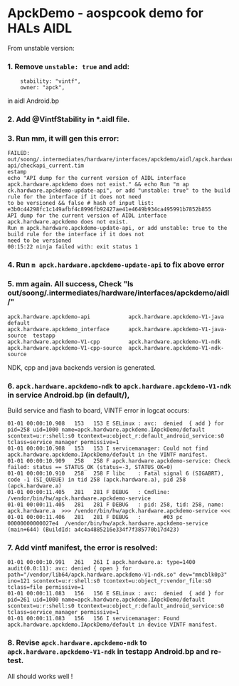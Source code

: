 # ApckDemo - aospcook demo for HALs AIDL
From unstable version:

### 1. Remove ```unstable: true``` and add:
```
    stability: "vintf",
    owner: "apck",
```
in aidl Android.bp

### 2. Add  @VintfStability in *.aidl file.

### 3. Run mm, it will gen this error:
```
FAILED: out/soong/.intermediates/hardware/interfaces/apckdemo/aidl/apck.hardware.apckdemo-api/checkapi_current.tim
estamp
echo "API dump for the current version of AIDL interface apck.hardware.apckdemo does not exist." && echo Run "m ap
ck.hardware.apckdemo-update-api", or add "unstable: true" to the build rule for the interface if it does not need 
to be versioned && false # hash of input list: e3b0c44298fc1c149afbf4c8996fb92427ae41e4649b934ca495991b7852b855
API dump for the current version of AIDL interface apck.hardware.apckdemo does not exist.
Run m apck.hardware.apckdemo-update-api, or add unstable: true to the build rule for the interface if it does not 
need to be versioned
00:15:22 ninja failed with: exit status 1
```

### 4. Run ```m apck.hardware.apckdemo-update-api``` to fix above error
### 5. mm again. All success, Check "ls out/soong/.intermediates/hardware/interfaces/apckdemo/aidl/"
```
apck.hardware.apckdemo-api            apck.hardware.apckdemo-V1-java         default
apck.hardware.apckdemo_interface      apck.hardware.apckdemo-V1-java-source  testapp
apck.hardware.apckdemo-V1-cpp         apck.hardware.apckdemo-V1-ndk
apck.hardware.apckdemo-V1-cpp-source  apck.hardware.apckdemo-V1-ndk-source
```
NDK, cpp and java backends version is generated.

### 6. ```apck.hardware.apckdemo-ndk``` to ```apck.hardware.apckdemo-V1-ndk``` in service Android.bp (in default/),
Build service and flash to board, VINTF error in logcat occurs:
```
01-01 00:00:10.908   153   153 E SELinux : avc:  denied  { add } for pid=258 uid=1000 name=apck.hardware.apckdemo.IApckDemo/default scontext=u:r:shell:s0 tcontext=u:object_r:default_android_service:s0 tclass=service_manager permissive=1
01-01 00:00:10.908   153   153 I servicemanager: Could not find apck.hardware.apckdemo.IApckDemo/default in the VINTF manifest.
01-01 00:00:10.909   258   258 F apck.hardware.apckdemo-service: Check failed: status == STATUS_OK (status=-3, STATUS_OK=0) 
01-01 00:00:10.910   258   258 F libc    : Fatal signal 6 (SIGABRT), code -1 (SI_QUEUE) in tid 258 (apck.hardware.a), pid 258 (apck.hardware.a)
01-01 00:00:11.405   281   281 F DEBUG   : Cmdline: /vendor/bin/hw/apck.hardware.apckdemo-service
01-01 00:00:11.405   281   281 F DEBUG   : pid: 258, tid: 258, name: apck.hardware.a  >>> /vendor/bin/hw/apck.hardware.apckdemo-service <<<
01-01 00:00:11.406   281   281 F DEBUG   :       #03 pc 00000000000027e4  /vendor/bin/hw/apck.hardware.apckdemo-service (main+644) (BuildId: a4c4a4885216e334f7f385770b17d423)
```

### 7. Add vintf manifest, the error is resolved:
```
01-01 00:00:10.991   261   261 I apck.hardware.a: type=1400 audit(0.0:11): avc: denied { open } for path="/vendor/lib64/apck.hardware.apckdemo-V1-ndk.so" dev="mmcblk0p3" ino=121 scontext=u:r:shell:s0 tcontext=u:object_r:vendor_file:s0 tclass=file permissive=1
01-01 00:00:11.083   156   156 E SELinux : avc:  denied  { add } for pid=261 uid=1000 name=apck.hardware.apckdemo.IApckDemo/default scontext=u:r:shell:s0 tcontext=u:object_r:default_android_service:s0 tclass=service_manager permissive=1
01-01 00:00:11.083   156   156 I servicemanager: Found apck.hardware.apckdemo.IApckDemo/default in device VINTF manifest.
```

### 8. Revise ```apck.hardware.apckdemo-ndk``` to ```apck.hardware.apckdemo-V1-ndk``` in testapp Android.bp and re-test.
All should works well !
